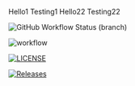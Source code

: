Hello1 
Testing1
Hello22
Testing22

![GitHub Workflow Status (branch)](https://img.shields.io/github/workflow/status/Saw-999/sem/main/develop)

![workflow](https://github.com/Saw-999/sem/actions/workflows/main.yml/badge.svg)

[![LICENSE](https://img.shields.io/github/license/Saw-999/sem.svg?style=flat-square)](https://github.com/Saw-999/sem/blob/master/LICENSE)

[![Releases](https://img.shields.io/github/release/Saw-999/sem/all.svg?style=flat-square)](https://github.com/Saw-999/sem/releases)